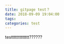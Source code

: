```yaml
---
title: gitpage test？ 
date: 2018-09-09 19:04:00
tags: 
categories: test
---
```


testtttttttttttt??????